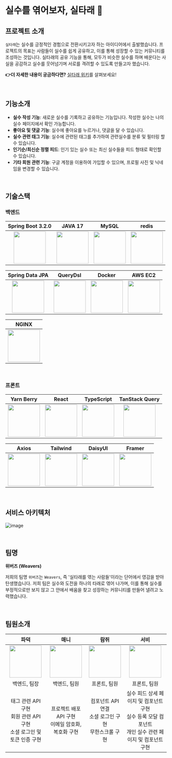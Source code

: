 # 실수를 엮어보자, 실타래 🧶

## 프로젝트 소개

`실타래`는 실수를 긍정적인 경험으로 전환시키고자 하는 아이디어에서 출발했습니다. 프로젝트의 목표는 사람들이 실수를 쉽게 공유하고, 이를 통해 성장할 수 있는 커뮤니티를 조성하는 것입니다. 실타래의 공유 기능을 통해, 모두가 비슷한 실수를 하며 배운다는 사실을 공감하고 실수를 웃어넘기며 서로를 격려할 수 있도록 만들고자 했습니다. 

**👉더 자세한 내용이 궁금하다면?** [실타래 위키](https://github.com/coding-union-kr/siltarae-be/wiki)를 살펴보세요!

<br/>

## 기능소개
- **실수 작성 기능**: 새로운 실수를 기록하고 공유하는 기능입니다. 작성한 실수는 나의 실수 페이지에서 확인 가능합니다.
- **좋아요 및 댓글 기능**: 실수에 좋아요를 누르거나, 댓글을 달 수 있습니다.
- **실수 관련 태그 기능**: 실수에 관련된 태그를 추가하여 관련실수를 분류 및 필터링 할 수 있습니다.
- **인기순/최신순 정렬 피드**: 인기 있는 실수 또는 최신 실수들을 피드 형태로 확인할 수 있습니다.
- **기타 회원 관련 기능**: 구글 계정을 이용하여 가입할 수 있으며, 프로필 사진 및 닉네임을 변경할 수 있습니다.

<br/>

## 기술스택

### 백엔드

|                                        Spring Boot 3.2.0                                         |                                         JAVA 17                                         |                                                                  MySQL                                                                   |                                                                  redis                                                                   |
| :----------------------------------------------------------------------------------------------: | :-------------------------------------------------------------------------------------: |:----------------------------------------------------------------------------------------------------------------------------------------:|:----------------------------------------------------------------------------------------------------------------------------------------:|
| <img src="https://github.com/coding-union-kr/siltarae-be/assets/67768976/50f457d7-c158-4442-9659-669a7ee931a2" width="100" height="100"> | <img src="https://github.com/coding-union-kr/siltarae-be/assets/67768976/856a32af-f7e0-48e2-826c-49a5bdd08ea1" width="100" height="100"> | <img src="https://github.com/coding-union-kr/siltarae-be/assets/67768976/9e9907e1-1e9c-439c-8251-313047aaac5d" width="100" height="100"> | <img src="https://github.com/coding-union-kr/siltarae-be/assets/67768976/ffc77f23-81a0-4d04-9a19-7b6065ad799b" width="100" height="100"> |

|                                         Spring Data JPA                                          |                                                         QueryDsl                                                         |                                             Docker                                              |                                          AWS EC2                                           |
| :----------------------------------------------------------------------------------------------: | :----------------------------------------------------------------------------------------------------------------------: | :---------------------------------------------------------------------------------------------: | :----------------------------------------------------------------------------------------: |
| <img src="https://github.com/coding-union-kr/siltarae-be/assets/67768976/9a0cdd8c-5cd0-44b6-9cb7-8d571f11c2ca" width="100" height="100"> | <img src="https://github.com/coding-union-kr/siltarae-be/assets/67768976/571d3574-e97e-42b4-a03c-1ab6c586542d" width="100" height="100"> | <img src="https://github.com/coding-union-kr/siltarae-be/assets/67768976/4285f8f1-0d8e-497b-bd53-ddead476b699" width="100" height="100"> | <img src="https://github.com/coding-union-kr/siltarae-be/assets/67768976/d8935819-fecf-45ec-9d41-61d4e54d3fac" width="100" height="100"> |

|                                                                  NGINX                                                                   |
|:----------------------------------------------------------------------------------------------------------------------------------------:|
| <img src="https://github.com/coding-union-kr/siltarae-be/assets/67768976/09db4913-e11b-44c6-8994-2392f70a4a22" width="100" height="100"> |


<br/>

### 프론트

|                                        Yarn Berry                                        |                                          React                                           |                                        TypeScript                                        |                                                          TanStack Query                                                           |
| :--------------------------------------------------------------------------------------: | :--------------------------------------------------------------------------------------: | :--------------------------------------------------------------------------------------: | :-------------------------------------------------------------------------------------------------------------------------------: |
| <img src="https://github.com/coding-union-kr/siltarae-be/assets/67768976/4bf3b758-a688-48fd-a9f3-43f03fe10de2" width="100" height="100"> | <img src="https://github.com/coding-union-kr/siltarae-be/assets/67768976/b491799f-5ea5-4b64-ad9a-69d155cf23ff" width="100" height="100"> | <img src="https://github.com/coding-union-kr/siltarae-be/assets/67768976/131ec2ed-1487-4baf-aa93-f9ed8031ed78" width="100" height="100"> | <img src="https://github.com/coding-union-kr/siltarae-be/assets/67768976/493afbfc-8f33-4f99-9819-5226d1d965c5" width="100" height="100"> |

|                                                   Axios                                                    |                                                             Tailwind                                                             |                               DaisyUI                                |                                                                  Framer                                                                  |
| :--------------------------------------------------------------------------------------------------------: | :------------------------------------------------------------------------------------------------------------------------------: | :------------------------------------------------------------------: |:----------------------------------------------------------------------------------------------------------------------------------------:|
| <img src="https://github.com/coding-union-kr/siltarae-be/assets/67768976/f5c0351d-3c92-45f3-a497-1a91a008e6c3" width="100" height="100"> | <img src="https://github.com/coding-union-kr/siltarae-be/assets/67768976/9935a154-e1cb-4e0d-b83c-a91eb0a538d0" width="100" height="100"> | <img src="https://github.com/coding-union-kr/siltarae-be/assets/67768976/16f22875-9ba1-48e7-a6b6-cb6ca4458d6d" width="100" height="100"> | <img src="https://github.com/coding-union-kr/siltarae-be/assets/67768976/70c74376-a291-451d-9b67-607bea22e952" width="100" height="100"> |



<br/>

## 서비스 아키텍처

![image](https://github.com/user-attachments/assets/2a12e14b-3799-45ad-baed-656ca67b6084)


<br/>

## 팀명

**위버즈 (Weavers)**

저희의 팀명 `위버즈`는 `Weavers`, 즉 '실타래를 엮는 사람들'이라는 단어에서 영감을 받아 탄생했습니다. 저희 팀은 실수와 도전을 하나의 타래로 엮어 나가며, 이를 통해 실수를 부정적으로만 보지 않고 그 안에서 배움을 찾고 성장하는 커뮤니티를 만들어 낼려고 노력했습니다.

<br/>

## 팀원소개

|                                                                    파덕                                                                    |                                                                    매니                                                                    |                                                                    람쥐                                                                    |                                                                    서비                                                                    |
|:----------------------------------------------------------------------------------------------------------------------------------------:|:----------------------------------------------------------------------------------------------------------------------------------------:|:----------------------------------------------------------------------------------------------------------------------------------------:|:----------------------------------------------------------------------------------------------------------------------------------------:|
| <img src="https://github.com/coding-union-kr/siltarae-be/assets/67768976/8ecfd628-eefe-4d01-8c0d-6e1327ff0596" width="100" height="100"> | <img src="https://github.com/coding-union-kr/siltarae-be/assets/67768976/ad4ef88b-bbe5-4906-bd6f-7e971f206194" width="100" height="100"> | <img src="https://github.com/coding-union-kr/siltarae-be/assets/67768976/f43af542-9e43-4289-abfe-7e65acc5063b" width="100" height="100"> | <img src="https://github.com/coding-union-kr/siltarae-be/assets/67768976/1e226d23-86b9-4c76-a240-8ae974504aaf" width="100" height="100"> |
|                                                                 백엔드, 팀장                                                                  |                                                                 백엔드, 팀원                                                                  |                                                                 프론트, 팀원                                                                  |                                                                 프론트, 팀원                                                                  |
|                                         태그 관련 API 구현 <br/> 회원 관련 API 구현 <br/> 소셜 로그인 및 토큰 인증 구현                                          |                                                프로젝트 배포 <br/> API 구현 <br/> 이메일 암호화, 복호화 구현                                                |                                                컴포넌트 API 연결 <br/> 소셜 로그인 구현 <br/> 무한스크롤 구현                                                |                                 실수 피드 상세 페이지 및 컴포넌트 구현 <br/> 실수 등록 모달 컴포넌트 <br/> 개인 실수 관련 페이지 및 컴포넌트 구현                                  |

<br/>
